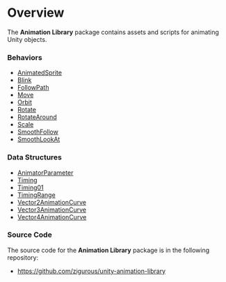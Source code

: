 # Overview

The **Animation Library** package contains assets and scripts for animating Unity objects.

### Behaviors

- [AnimatedSprite](xref:Zigurous.Animation.AnimatedSprite)
- [Blink](xref:Zigurous.Animation.Blink)
- [FollowPath](xref:Zigurous.Animation.FollowPath)
- [Move](xref:Zigurous.Animation.Move)
- [Orbit](xref:Zigurous.Animation.Orbit)
- [Rotate](xref:Zigurous.Animation.Rotate)
- [RotateAround](xref:Zigurous.Animation.RotateAround)
- [Scale](xref:Zigurous.Animation.Scale)
- [SmoothFollow](xref:Zigurous.Animation.SmoothFollow)
- [SmoothLookAt](xref:Zigurous.Animation.SmoothLookAt)

### Data Structures

- [AnimatorParameter](xref:Zigurous.Animation.AnimatorParameter)
- [Timing](xref:Zigurous.Animation.Timing)
- [Timing01](xref:Zigurous.Animation.Timing01)
- [TimingRange](xref:Zigurous.Animation.TimingRange)
- [Vector2AnimationCurve](xref:Zigurous.Animation.Vector2AnimationCurve)
- [Vector3AnimationCurve](xref:Zigurous.Animation.Vector3AnimationCurve)
- [Vector4AnimationCurve](xref:Zigurous.Animation.Vector4AnimationCurve)

### Source Code

The source code for the **Animation Library** package is in the following repository:

- https://github.com/zigurous/unity-animation-library
